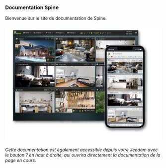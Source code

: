 ### Documentation Spine

Bienvenue sur le site de documentation de Spine.

<div id="div_searchBar"></div>

![Présentation](../img/img_home.png)

*Cette documentation est également accessible depuis votre Jeedom avec le bouton ? en haut à droite, qui ouvrira directement la documentation de la page en cours.*

